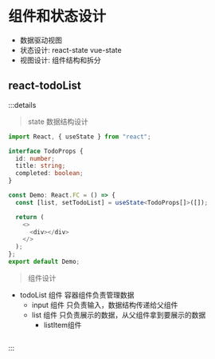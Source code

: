 # 组件和状态设计

- 数据驱动视图
- 状态设计:  react-state vue-state
- 视图设计:  组件结构和拆分


## react-todoList 

:::details

> state 数据结构设计

```ts
import React, { useState } from "react";

interface TodoProps {
  id: number;
  title: string;
  completed: boolean;
}

const Demo: React.FC = () => {
  const [list, setTodoList] = useState<TodoProps[]>([]);

  return (
    <>
      <div></div>
    </>
  );
};
export default Demo;

```


> 组件设计

- todoList 组件 容器组件负责管理数据
  - input 组件  只负责输入，数据结构传递给父组件
  - list 组件   只负责展示的数据，从父组件拿到要展示的数据
    - listItem组件

```

```

:::
